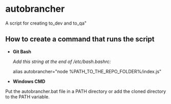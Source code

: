 # autobrancher
A script for creating to_dev and to_qa"
## How to create a command that runs the script

- **Git Bash**
  
  *Add this string at the end of /etc/bash.bashrc:*
  
  alias autobrancher="node %PATH_TO_THE_REPO_FOLDER%/index.js"

- **Windows CMD**

Put the autobrancher.bat file in a PATH directory or add the cloned directory to the PATH variable.
